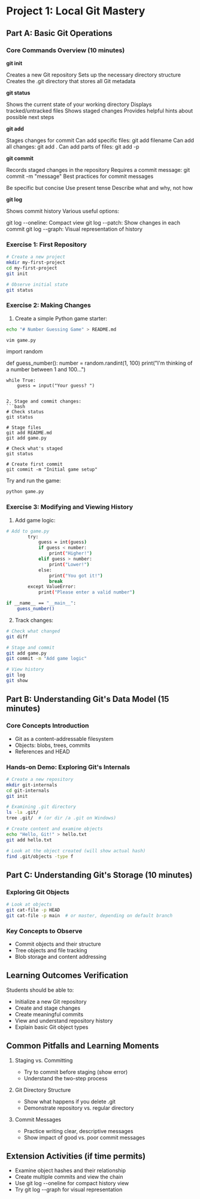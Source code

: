 # Project 1: Local Git Mastery

## Part A: Basic Git Operations

### Core Commands Overview (10 minutes)
**git init**

Creates a new Git repository
Sets up the necessary directory structure
Creates the .git directory that stores all Git metadata

**git status**

Shows the current state of your working directory
Displays tracked/untracked files
Shows staged changes
Provides helpful hints about possible next steps

**git add**

Stages changes for commit
Can add specific files: git add filename
Can add all changes: git add .
Can add parts of files: git add -p

**git commit**

Records staged changes in the repository
Requires a commit message: git commit -m "message"
Best practices for commit messages

Be specific but concise
Use present tense
Describe what and why, not how

**git log**

Shows commit history
Various useful options:

git log --oneline: Compact view
git log --patch: Show changes in each commit
git log --graph: Visual representation of history


### Exercise 1: First Repository
```bash
# Create a new project
mkdir my-first-project
cd my-first-project
git init

# Observe initial state
git status
```

### Exercise 2: Making Changes
1. Create a simple Python game starter:
```bash
echo "# Number Guessing Game" > README.md
``` 
```bash
vim game.py
``` 
import random

def guess_number():
    number = random.randint(1, 100)
    print("I'm thinking of a number between 1 and 100...")
    
    while True:
        guess = input("Your guess? ")
```

2. Stage and commit changes:
```bash
# Check status
git status

# Stage files
git add README.md
git add game.py

# Check what's staged
git status

# Create first commit
git commit -m "Initial game setup"
```
Try and run the game:  
```bash
python game.py
```  
### Exercise 3: Modifying and Viewing History
1. Add game logic:
```bash
# Add to game.py
        try:
            guess = int(guess)
            if guess < number:
                print("Higher!")
            elif guess > number:
                print("Lower!")
            else:
                print("You got it!")
                break
        except ValueError:
            print("Please enter a valid number")

if __name__ == "__main__":
    guess_number()
```

2. Track changes:
```bash
# Check what changed
git diff

# Stage and commit
git add game.py
git commit -m "Add game logic"

# View history
git log
git show
```

## Part B: Understanding Git's Data Model (15 minutes)

### Core Concepts Introduction
- Git as a content-addressable filesystem
- Objects: blobs, trees, commits
- References and HEAD

### Hands-on Demo: Exploring Git's Internals
```bash
# Create a new repository
mkdir git-internals
cd git-internals
git init

# Examining .git directory
ls -la .git/
tree .git/  # (or dir /a .git on Windows)

# Create content and examine objects
echo "Hello, Git!" > hello.txt
git add hello.txt

# Look at the object created (will show actual hash)
find .git/objects -type f
```


## Part C: Understanding Git's Storage (10 minutes)

### Exploring Git Objects
```bash
# Look at objects
git cat-file -p HEAD
git cat-file -p main  # or master, depending on default branch
```

### Key Concepts to Observe
- Commit objects and their structure
- Tree objects and file tracking
- Blob storage and content addressing

## Learning Outcomes Verification
Students should be able to:
- Initialize a new Git repository
- Create and stage changes
- Create meaningful commits
- View and understand repository history
- Explain basic Git object types

## Common Pitfalls and Learning Moments
1. Staging vs. Committing
   - Try to commit before staging (show error)
   - Understand the two-step process

2. Git Directory Structure
   - Show what happens if you delete .git
   - Demonstrate repository vs. regular directory

3. Commit Messages
   - Practice writing clear, descriptive messages
   - Show impact of good vs. poor commit messages

## Extension Activities (if time permits)
- Examine object hashes and their relationship
- Create multiple commits and view the chain
- Use git log --oneline for compact history view
- Try git log --graph for visual representation
